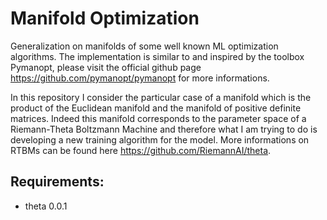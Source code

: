 # Manifold Optimization


Generalization on manifolds of some well known ML optimization algorithms. The implementation
is similar to and inspired by the toolbox Pymanopt, please visit the official github page
https://github.com/pymanopt/pymanopt for more informations.

In this repository I consider the particular case of a manifold which is the product of the
Euclidean manifold and the manifold of positive definite matrices. Indeed this manifold
corresponds to the parameter space of a Riemann-Theta Boltzmann Machine and therefore what I
am trying to do is developing a new training algorithm for the model. More informations on
RTBMs can be found here https://github.com/RiemannAI/theta.

## Requirements:

- theta 0.0.1

